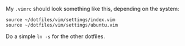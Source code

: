 My `.vimrc` should look something like this, depending on the system:

    source ~/dotfiles/vim/settings/index.vim
    source ~/dotfiles/vim/settings/ubuntu.vim

Do a simple `ln -s` for the other dotfiles.
